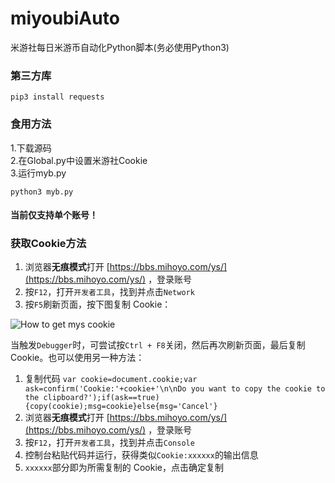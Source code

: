 # miyoubiAuto
米游社每日米游币自动化Python脚本(务必使用Python3)

### 第三方库

```shell
pip3 install requests
```
### 食用方法
 1.下载源码  
 2.在Global.py中设置米游社Cookie  
 3.运行myb.py  
 ```shell
 python3 myb.py
 ```
#### 当前仅支持单个账号！  

###  获取Cookie方法


1. 浏览器**无痕模式**打开 [https://bbs.mihoyo.com/ys/](https://bbs.mihoyo.com/ys/) ，登录账号
2. 按`F12`，打开`开发者工具`，找到并点击`Network`
3. 按`F5`刷新页面，按下图复制 Cookie：

![How to get mys cookie](https://i.loli.net/2020/10/28/TMKC6lsnk4w5A8i.png)

当触发`Debugger`时，可尝试按`Ctrl + F8`关闭，然后再次刷新页面，最后复制 Cookie。也可以使用另一种方法：

1. 复制代码 `var cookie=document.cookie;var ask=confirm('Cookie:'+cookie+'\n\nDo you want to copy the cookie to the clipboard?');if(ask==true){copy(cookie);msg=cookie}else{msg='Cancel'}`
2. 浏览器**无痕模式**打开 [https://bbs.mihoyo.com/ys/](https://bbs.mihoyo.com/ys/) ，登录账号
3. 按`F12`，打开`开发者工具`，找到并点击`Console`
4. 控制台粘贴代码并运行，获得类似`Cookie:xxxxxx`的输出信息
5. `xxxxxx`部分即为所需复制的 Cookie，点击确定复制
